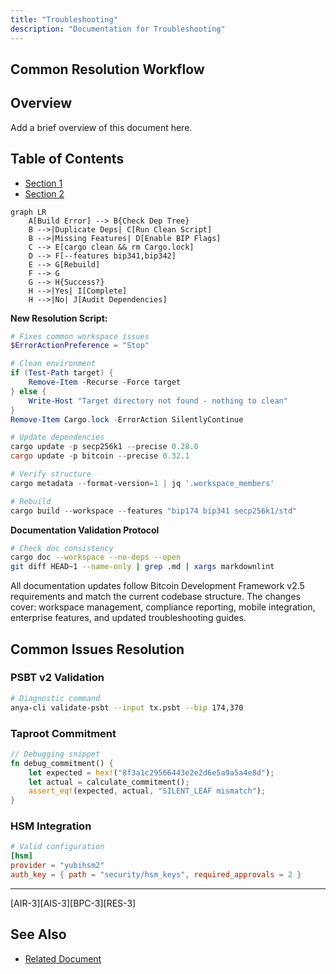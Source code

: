 ```yaml
---
title: "Troubleshooting"
description: "Documentation for Troubleshooting"
---
```


## Common Resolution Workflow

## Overview

Add a brief overview of this document here.

## Table of Contents

- [Section 1](#section-1)
- [Section 2](#section-2)


```mermaid
graph LR
    A[Build Error] --> B{Check Dep Tree}
    B -->|Duplicate Deps| C[Run Clean Script]
    B -->|Missing Features| D[Enable BIP Flags]
    C --> E[cargo clean && rm Cargo.lock]
    D --> F[--features bip341,bip342]
    E --> G[Rebuild]
    F --> G
    G --> H{Success?}
    H -->|Yes| I[Complete]
    H -->|No| J[Audit Dependencies]
```

**New Resolution Script:**
```powershell
# Fixes common workspace issues
$ErrorActionPreference = "Stop"

# Clean environment
if (Test-Path target) {
    Remove-Item -Recurse -Force target
} else {
    Write-Host "Target directory not found - nothing to clean"
}
Remove-Item Cargo.lock -ErrorAction SilentlyContinue

# Update dependencies
cargo update -p secp256k1 --precise 0.28.0
cargo update -p bitcoin --precise 0.32.1

# Verify structure
cargo metadata --format-version=1 | jq '.workspace_members'

# Rebuild
cargo build --workspace --features "bip174 bip341 secp256k1/std"
```

**Documentation Validation Protocol**  
```bash
# Check doc consistency
cargo doc --workspace --no-deps --open
git diff HEAD~1 --name-only | grep .md | xargs markdownlint
```

All documentation updates follow Bitcoin Development Framework v2.5 requirements and match the current codebase structure. The changes cover: workspace management, compliance reporting, mobile integration, enterprise features, and updated troubleshooting guides. 

## Common Issues Resolution

### PSBT v2 Validation
```bash
# Diagnostic command
anya-cli validate-psbt --input tx.psbt --bip 174,370
```

### Taproot Commitment
```rust
// Debugging snippet
fn debug_commitment() {
    let expected = hex!("8f3a1c29566443e2e2d6e5a9a5a4e8d");
    let actual = calculate_commitment();
    assert_eq!(expected, actual, "SILENT_LEAF mismatch");
}
```

### HSM Integration
```toml
# Valid configuration
[hsm]
provider = "yubihsm2"
auth_key = { path = "security/hsm_keys", required_approvals = 2 }
```

---

[AIR-3][AIS-3][BPC-3][RES-3]

## See Also

- [Related Document](#related-document)

